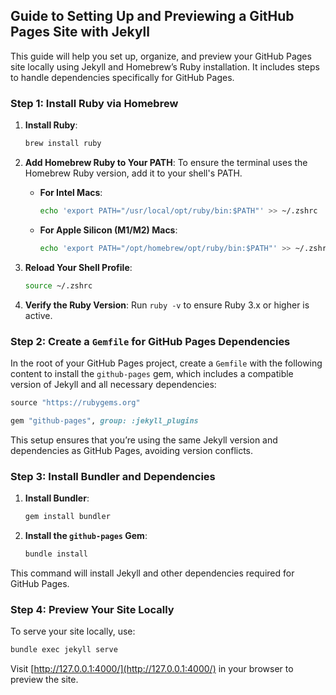 ## Guide to Setting Up and Previewing a GitHub Pages Site with Jekyll

This guide will help you set up, organize, and preview your GitHub Pages site locally using Jekyll and Homebrew’s Ruby installation. It includes steps to handle dependencies specifically for GitHub Pages.

### Step 1: Install Ruby via Homebrew

1. **Install Ruby**:
   ```bash
   brew install ruby
   ```

2. **Add Homebrew Ruby to Your PATH**:
   To ensure the terminal uses the Homebrew Ruby version, add it to your shell's PATH.

   - **For Intel Macs**:
     ```bash
     echo 'export PATH="/usr/local/opt/ruby/bin:$PATH"' >> ~/.zshrc
     ```
   
   - **For Apple Silicon (M1/M2) Macs**:
     ```bash
     echo 'export PATH="/opt/homebrew/opt/ruby/bin:$PATH"' >> ~/.zshrc
     ```

3. **Reload Your Shell Profile**:
   ```bash
   source ~/.zshrc
   ```

4. **Verify the Ruby Version**:
   Run `ruby -v` to ensure Ruby 3.x or higher is active.

### Step 2: Create a `Gemfile` for GitHub Pages Dependencies

In the root of your GitHub Pages project, create a `Gemfile` with the following content to install the `github-pages` gem, which includes a compatible version of Jekyll and all necessary dependencies:

```ruby
source "https://rubygems.org"

gem "github-pages", group: :jekyll_plugins
```

This setup ensures that you’re using the same Jekyll version and dependencies as GitHub Pages, avoiding version conflicts.

### Step 3: Install Bundler and Dependencies

1. **Install Bundler**:
   ```bash
   gem install bundler
   ```

2. **Install the `github-pages` Gem**:
   ```bash
   bundle install
   ```

This command will install Jekyll and other dependencies required for GitHub Pages.

### Step 4: Preview Your Site Locally

To serve your site locally, use:

```bash
bundle exec jekyll serve
```

Visit [http://127.0.0.1:4000/](http://127.0.0.1:4000/) in your browser to preview the site.
